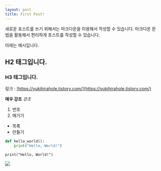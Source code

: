 ```yaml
---
layout: post
title: First Post!
---
```


새로운 포스트를 쓰기 위해서는 마크다운을 이용해서 작성할 수 있습니다.
마크다운 문법을 활용해서 편리하게 포스트를 작성할 수 있습니다.

아래는 예시입니다. 

## H2 태그입니다.
### H3 태그입니다.

링크 : [https://yukihirahole.tistory.com/](https://yukihirahole.tistory.com/)

**매우 강조**
_강조_
1. 번호
2. 매기기

- 목록
- 만들기

```python
def hello_world():
    print("Hello, World!")
```

`print("Hello, World!")`

![](https://i.namu.wiki/i/mO8lzNywboKLKZhgbC3YKSkRlD9QfJvrTmcViIajtStnEcHEDgBojspAUrrXRialEG-V9oiSZiRkT2btnBd2_N0nq85QCU_h02xviZkMl9mNiX5Y1kEN2d5oIZT-P9nNufupzAByPTwKHrIcvh98xA.webp)
